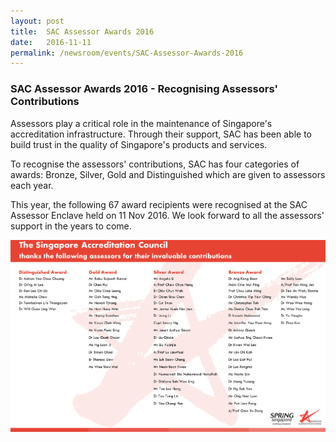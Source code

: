 ```yaml
---
layout: post
title:  SAC Assessor Awards 2016
date:   2016-11-11
permalink: /newsroom/events/SAC-Assessor-Awards-2016
---
```


### SAC Assessor Awards 2016 - Recognising Assessors' Contributions
 
Assessors play a critical role in the maintenance of Singapore's accreditation infrastructure. Through their support, SAC has been able to build trust in the quality of Singapore's products and services.
 
To recognise the assessors' contributions, SAC has four categories of awards: Bronze, Silver, Gold and Distinguished which are given to assessors each year.
 
This year, the following 67 award recipients were recognised at the SAC Assessor Enclave held on 11 Nov 2016. We look forward to all the assessors' support in the years to come.

![assessorawards](/images/press-release/documents/Awardees_List_2016.png)
